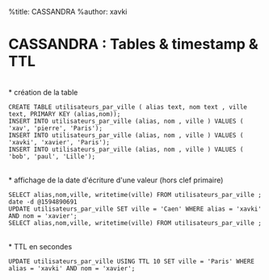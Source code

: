 %title: CASSANDRA
%author: xavki


# CASSANDRA : Tables & timestamp & TTL


<br>
* création de la table

```
CREATE TABLE utilisateurs_par_ville ( alias text, nom text , ville text, PRIMARY KEY (alias,nom));
INSERT INTO utilisateurs_par_ville (alias, nom , ville ) VALUES ( 'xav', 'pierre', 'Paris');
INSERT INTO utilisateurs_par_ville (alias, nom , ville ) VALUES ( 'xavki', 'xavier', 'Paris');
INSERT INTO utilisateurs_par_ville (alias, nom , ville ) VALUES ( 'bob', 'paul', 'Lille');
```

<br>
* affichage de la date d'écriture d'une valeur (hors clef primaire)

```
SELECT alias,nom,ville, writetime(ville) FROM utilisateurs_par_ville ;
date -d @1594890691
UPDATE utilisateurs_par_ville SET ville = 'Caen' WHERE alias = 'xavki' AND nom = 'xavier';
SELECT alias,nom,ville, writetime(ville) FROM utilisateurs_par_ville ;
```

<br>
* TTL en secondes

```
UPDATE utilisateurs_par_ville USING TTL 10 SET ville = 'Paris' WHERE alias = 'xavki' AND nom = 'xavier';
```
